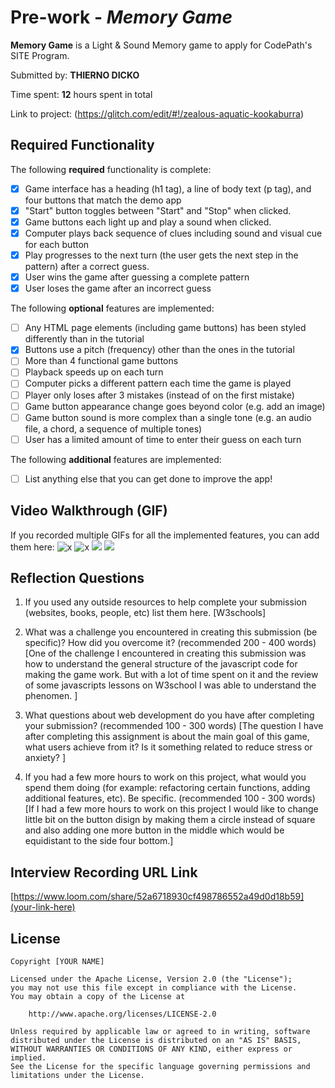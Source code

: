 # Pre-work - _Memory Game_

**Memory Game** is a Light & Sound Memory game to apply for CodePath's SITE Program.

Submitted by: **THIERNO DICKO**

Time spent: **12** hours spent in total

Link to project: (https://glitch.com/edit/#!/zealous-aquatic-kookaburra)

## Required Functionality

The following **required** functionality is complete:

- [x] Game interface has a heading (h1 tag), a line of body text (p tag), and four buttons that match the demo app
- [x] "Start" button toggles between "Start" and "Stop" when clicked.
- [x] Game buttons each light up and play a sound when clicked.
- [x] Computer plays back sequence of clues including sound and visual cue for each button
- [x] Play progresses to the next turn (the user gets the next step in the pattern) after a correct guess.
- [x] User wins the game after guessing a complete pattern
- [x] User loses the game after an incorrect guess

The following **optional** features are implemented:

- [ ] Any HTML page elements (including game buttons) has been styled differently than in the tutorial
- [x] Buttons use a pitch (frequency) other than the ones in the tutorial
- [ ] More than 4 functional game buttons
- [ ] Playback speeds up on each turn
- [ ] Computer picks a different pattern each time the game is played
- [ ] Player only loses after 3 mistakes (instead of on the first mistake)
- [ ] Game button appearance change goes beyond color (e.g. add an image)
- [ ] Game button sound is more complex than a single tone (e.g. an audio file, a chord, a sequence of multiple tones)
- [ ] User has a limited amount of time to enter their guess on each turn

The following **additional** features are implemented:

- [ ] List anything else that you can get done to improve the app!

## Video Walkthrough (GIF)

If you recorded multiple GIFs for all the implemented features, you can add them here:
![x](http://g.recordit.co/fZ0Dmr5Abc.gif)
![x](http://g.recordit.co/IR2DxUD3p3.gif)
![](gif3-link-here)
![](gif4-link-here)

## Reflection Questions

1. If you used any outside resources to help complete your submission (websites, books, people, etc) list them here.
   [W3schools]

2. What was a challenge you encountered in creating this submission (be specific)? How did you overcome it? (recommended 200 - 400 words)
   [One of the challenge I encountered in creating this submission was how to understand the general structure of the javascript code for making the game work. But with a lot of time spent on it and the review of some javascripts lessons on W3school I was able to understand the phenomen. ]

3. What questions about web development do you have after completing your submission? (recommended 100 - 300 words)
   [The question I have after completing this assignment is about the main goal of this game, what users achieve from it? Is it something related to reduce stress or anxiety? ]

4. If you had a few more hours to work on this project, what would you spend them doing (for example: refactoring certain functions, adding additional features, etc). Be specific. (recommended 100 - 300 words)
   [If I had a few more hours to work on this project I would like to change little bit on the button disign by making them a circle instead of square and also adding one more button in the middle which would be equidistant to the side four bottom.]

## Interview Recording URL Link

[https://www.loom.com/share/52a6718930cf498786552a49d0d18b59](your-link-here)

## License

    Copyright [YOUR NAME]

    Licensed under the Apache License, Version 2.0 (the "License");
    you may not use this file except in compliance with the License.
    You may obtain a copy of the License at

        http://www.apache.org/licenses/LICENSE-2.0

    Unless required by applicable law or agreed to in writing, software
    distributed under the License is distributed on an "AS IS" BASIS,
    WITHOUT WARRANTIES OR CONDITIONS OF ANY KIND, either express or implied.
    See the License for the specific language governing permissions and
    limitations under the License.
